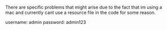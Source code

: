 There are specific problems that might arise due to the fact that im using a mac and currently cant use a resource file in the code for some reason.

username: admin
password: admin123

